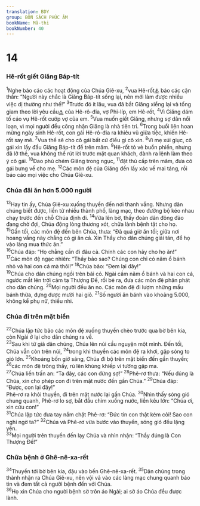 ```yaml
---
translation: BDY
group: BỐN SÁCH PHÚC ÂM
bookName: Mã-thi 
bookNumber: 40
---
```


<div class="title"><h1>14</h1><h3>Hê-rốt giết Giăng Báp-tít</h3></div>
<span class="verse mat_14_1"><sup>1</sup>Nghe báo cáo các hoạt động của Chúa Giê-xu, </span>
<span class="verse mat_14_2"><sup>2</sup>vua Hê-rốt<a href="#" data-toggle="tooltip" data-placement="bottom" title="Hê-rốt An-ti-ba, con Hê-rốt Đại vương (2:1 ) và em Hê-rốt A-khê-lâu (2:22) trị vì xứ Ga-li-lê 4 TCN-39 SCN">⚓</a> bảo các cận thần: “Người này chắc là Giăng Báp-tít sống lại, nên mới làm được nhiều việc dị thường như thế!” </span>
<span class="verse mat_14_3"><sup>3</sup>Trước đó ít lâu, vua đã bắt Giăng xiềng lại và tống giam theo lời yêu cầu<a href="#" data-toggle="tooltip" data-placement="bottom" title="Nt vì lý do">⚓</a> của Hê-rô-đia, vợ Phi-líp, em Hê-rốt, </span>
<span class="verse mat_14_4"><sup>4</sup>Vì Giăng dám tố cáo vụ Hê-rốt cướp vợ của em. </span>
<span class="verse mat_14_5"><sup>5</sup>Vua muốn giết Giăng, nhưng sợ dân nổi loạn, vì mọi người đều công nhận Giăng là nhà tiên tri. </span>
<span class="verse mat_14_6"><sup>6</sup>Trong buổi liên hoan mừng ngày sinh Hê-rốt, con gái Hê-rô-đia ra khiêu vũ giữa tiệc, khiến Hê-rốt say mê.</span>
<span class="verse mat_14_7"><sup>7</sup>Vua thề sẽ cho cô gái bất cứ điều gì cô xin. </span>
<span class="verse mat_14_8"><sup>8</sup>Vì mẹ xúi giục, cô gái xin lấy đầu Giăng Báp-tít để trên mâm. </span>
<span class="verse mat_14_9"><sup>9</sup>Hê-rốt tỏ vẻ buồn phiền, nhưng đã lỡ thề, vua không thể rút lời trước mặt quan khách, đành ra lệnh làm theo ý cô gái. </span>
<span class="verse mat_14_10"><sup>10</sup>Đao phủ chém Giăng trong ngục, </span>
<span class="verse mat_14_11"><sup>11</sup>đặt thủ cấp trên mâm, đưa cô gái bưng về cho mẹ.</span>
<span class="verse mat_14_12"><sup>12</sup>Các môn đệ của Giăng đến lấy xác về mai táng, rồi báo cáo mọi việc cho Chúa Giê-xu.</span>
<div class="title"><h3>Chúa đãi ăn hơn 5.000 người</h3></div>
<span class="verse mat_14_13"><sup>13</sup>Hay tin ấy, Chúa Giê-xu xuống thuyền đến nơi thanh vắng. Nhưng dân chúng biết được, liền từ nhiều thành phố, làng mạc, theo đường bộ kéo nhau chạy trước đến chỗ Chúa định đi. </span>
<span class="verse mat_14_14"><sup>14</sup>Vừa lên bờ, thấy đoàn dân đông đảo đang chờ đợi, Chúa động lòng thương xót, chữa lành bệnh tật cho họ.<br/></span>
<span class="verse mat_14_15"><sup>15</sup>Gần tối, các môn đệ đến bên Chúa, thưa: “Đã quá giờ ăn tối; giữa nơi hoang vắng này chẳng có gì ăn cả. Xin Thầy cho dân chúng giải tán, để họ vào làng mua thức ăn.”<br/></span>
<span class="verse mat_14_16"><sup>16</sup>Chúa đáp: “Họ chẳng cần đi đâu cả. Chính các con hãy cho họ ăn!”<br/></span>
<span class="verse mat_14_17"><sup>17</sup>Các môn đệ ngạc nhiên: “Thầy bảo sao? Chúng con chỉ có năm ổ bánh nhỏ và hai con cá mà thôi!” </span>
<span class="verse mat_14_18"><sup>18</sup>Chúa bảo: “Đem lại đây!”<br/></span>
<span class="verse mat_14_19"><sup>19</sup>Chúa cho dân chúng ngồi trên bãi cỏ. Ngài cầm năm ổ bánh và hai con cá, ngước mắt lên trời cảm tạ Thượng Đế, rồi bẻ ra, đưa các môn đệ phân phát cho dân chúng. </span>
<span class="verse mat_14_20"><sup>20</sup>Mọi người đều ăn no. Các môn đệ đi lượm những mẩu bánh thừa, đựng được mười hai giỏ. </span>
<span class="verse mat_14_21"><sup>21</sup>Số người ăn bánh vào khoảng 5.000, không kể phụ nữ, thiếu nhi.</span>
<div class="title"><h3>Chúa đi trên mặt biển</h3></div>
<span class="verse mat_14_22"><sup>22</sup>Chúa lập tức bảo các môn đệ xuống thuyền chèo trước qua bờ bên kia, còn Ngài ở lại cho dân chúng ra về.<br/></span>
<span class="verse mat_14_23"><sup>23</sup>Sau khi từ giã dân chúng, Chúa lên núi cầu nguyện một mình. Đến tối, Chúa vẫn còn trên núi, </span>
<span class="verse mat_14_24"><sup>24</sup>trong khi thuyền các môn đệ ra khơi, gặp sóng to gió lớn. </span>
<span class="verse mat_14_25"><sup>25</sup>Khoảng bốn giờ sáng, Chúa đi bộ trên mặt biển đến gần thuyền; </span>
<span class="verse mat_14_26"><sup>26</sup>các môn đệ trông thấy, rú lên khủng khiếp vì tưởng gặp ma.<br/></span>
<span class="verse mat_14_27"><sup>27</sup>Chúa liền trấn an: “Ta đây, các con đừng sợ!” </span>
<span class="verse mat_14_28"><sup>28</sup>Phê-rơ thưa: “Nếu đúng là Chúa, xin cho phép con đi trên mặt nước đến gần Chúa.” </span>
<span class="verse mat_14_29"><sup>29</sup>Chúa đáp: “Được, con lại đây!”<br/>Phê-rơ ra khỏi thuyền, đi trên mặt nước lại gần Chúa. </span>
<span class="verse mat_14_30"><sup>30</sup>Nhìn thấy sóng gió chung quanh, Phê-rơ lo sợ, bắt đầu chìm xuống nước, liền kêu lớn: “Chúa ơi, xin cứu con!”<br/></span>
<span class="verse mat_14_31"><sup>31</sup>Chúa lập tức đưa tay nắm chặt Phê-rơ: “Đức tin con thật kém cỏi! Sao con nghi ngờ ta?” </span>
<span class="verse mat_14_32"><sup>32</sup>Chúa và Phê-rơ vừa bước vào thuyền, sóng gió đều lặng yên.<br/></span>
<span class="verse mat_14_33"><sup>33</sup>Mọi người trên thuyền đến lạy Chúa và nhìn nhận: “Thầy đúng là Con Thượng Đế!”</span>
<div class="title"><h3>Chữa bệnh ở Ghê-nê-xa-rết</h3></div>
<span class="verse mat_14_34"><sup>34</sup>Thuyền tới bờ bên kia, đậu vào bến Ghê-nê-xa-rết. </span>
<span class="verse mat_14_35"><sup>35</sup>Dân chúng trong thành nhận ra Chúa Giê-xu, nên vội vả vào các làng mạc chung quanh báo tin và đem tất cả người bệnh đến với Chúa.<br/></span>
<span class="verse mat_14_36"><sup>36</sup>Họ xin Chúa cho người bệnh sờ trôn áo Ngài; ai sờ áo Chúa đều được lành.</span>
